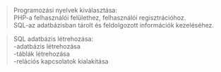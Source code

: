 >Programozási nyelvek kiválasztása:<br>
PHP-a felhasználói felülethez, felhasználói regisztrációhoz.<br>
SQL-az adatbázisban tárolt és feldolgozott információk kezeléséhez.

>SQL adatbázis létrehozása:<br>
-adatbázis létrehozása<br>
-táblák létrehozása<br>
-relációs kapcsolatok kialakítása<br>
